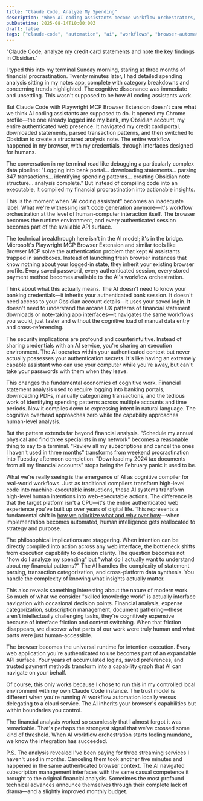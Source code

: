 ```yaml
---
title: "Claude Code, Analyze My Spending"
description: "When AI coding assistants become workflow orchestrators, the most powerful compiler processes reality, not code."
pubDatetime: 2025-08-14T10:00:00Z
draft: false
tags: ["claude-code", "automation", "ai", "workflows", "browser-automation"]
---
```


"Claude Code, analyze my credit card statements and note the key findings in Obsidian."

I typed this into my terminal Sunday morning, staring at three months of financial procrastination. Twenty minutes later, I had detailed spending analysis sitting in my notes app, complete with category breakdowns and concerning trends highlighted. The cognitive dissonance was immediate and unsettling. This wasn't supposed to be how AI coding assistants work.

But Claude Code with Playwright MCP Browser Extension doesn't care what we think AI coding assistants are supposed to do. It opened my Chrome profile—the one already logged into my bank, my Obsidian account, my entire authenticated web presence. It navigated my credit card portal, downloaded statements, parsed transaction patterns, and then switched to Obsidian to create a structured analysis note. The entire workflow happened in my browser, with my credentials, through interfaces designed for humans.

The conversation in my terminal read like debugging a particularly complex data pipeline: "Logging into bank portal... downloading statements... parsing 847 transactions... identifying spending patterns... creating Obsidian note structure... analysis complete." But instead of compiling code into an executable, it compiled my financial procrastination into actionable insights.

This is the moment when "AI coding assistant" becomes an inadequate label. What we're witnessing isn't code generation anymore—it's workflow orchestration at the level of human-computer interaction itself. The browser becomes the runtime environment, and every authenticated session becomes part of the available API surface.

The technical breakthrough here isn't in the AI model; it's in the bridge. Microsoft's Playwright MCP Browser Extension and similar tools like Browser MCP solve the authentication problem that kept AI assistants trapped in sandboxes. Instead of launching fresh browser instances that know nothing about your logged-in state, they inherit your existing browser profile. Every saved password, every authenticated session, every stored payment method becomes available to the AI's workflow orchestration.

Think about what this actually means. The AI doesn't need to know your banking credentials—it inherits your authenticated bank session. It doesn't need access to your Obsidian account details—it uses your saved login. It doesn't need to understand the arcane UX patterns of financial statement downloads or note-taking app interfaces—it navigates the same workflows you would, just faster and without the cognitive load of manual data entry and cross-referencing.

The security implications are profound and counterintuitive. Instead of sharing credentials with an AI service, you're sharing an execution environment. The AI operates within your authenticated context but never actually possesses your authentication secrets. It's like having an extremely capable assistant who can use your computer while you're away, but can't take your passwords with them when they leave.

This changes the fundamental economics of cognitive work. Financial statement analysis used to require logging into banking portals, downloading PDFs, manually categorizing transactions, and the tedious work of identifying spending patterns across multiple accounts and time periods. Now it compiles down to expressing intent in natural language. The cognitive overhead approaches zero while the capability approaches human-level analysis.

But the pattern extends far beyond financial analysis. "Schedule my annual physical and find three specialists in my network" becomes a reasonable thing to say to a terminal. "Review all my subscriptions and cancel the ones I haven't used in three months" transforms from weekend procrastination into Tuesday afternoon completion. "Download my 2024 tax documents from all my financial accounts" stops being the February panic it used to be.

What we're really seeing is the emergence of AI as cognitive compiler for real-world workflows. Just as traditional compilers transform high-level code into machine-executable instructions, these AI systems transform high-level human intentions into web-executable actions. The difference is that the target platform isn't a CPU—it's the entire authenticated web experience you've built up over years of digital life. This represents a fundamental shift in [how we prioritize what and why over how](/posts/what-and-why-beat-how/)—when implementation becomes automated, human intelligence gets reallocated to strategy and purpose.

The philosophical implications are staggering. When intention can be directly compiled into action across any web interface, the bottleneck shifts from execution capability to decision clarity. The question becomes not "how do I analyze my spending" but "what do I actually want to understand about my financial patterns?" The AI handles the complexity of statement parsing, transaction categorization, and cross-platform data synthesis. You handle the complexity of knowing what insights actually matter.

This also reveals something interesting about the nature of modern work. So much of what we consider "skilled knowledge work" is actually interface navigation with occasional decision points. Financial analysis, expense categorization, subscription management, document gathering—these aren't intellectually challenging tasks, they're cognitively expensive because of interface friction and context switching. When that friction disappears, we discover what parts of our work were truly human and what parts were just human-accessible.

The browser becomes the universal runtime for intention execution. Every web application you're authenticated to use becomes part of an expandable API surface. Your years of accumulated logins, saved preferences, and trusted payment methods transform into a capability graph that AI can navigate on your behalf.

Of course, this only works because I chose to run this in my controlled local environment with my own Claude Code instance. The trust model is different when you're running AI workflow automation locally versus delegating to a cloud service. The AI inherits your browser's capabilities but within boundaries you control.

The financial analysis worked so seamlessly that I almost forgot it was remarkable. That's perhaps the strongest signal that we've crossed some kind of threshold. When AI workflow orchestration starts feeling mundane, we know the integration has succeeded.

P.S. The analysis revealed I've been paying for three streaming services I haven't used in months. Canceling them took another five minutes and happened in the same authenticated browser context. The AI navigated subscription management interfaces with the same casual competence it brought to the original financial analysis. Sometimes the most profound technical advances announce themselves through their complete lack of drama—and a slightly improved monthly budget.